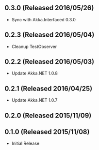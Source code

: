 ## 0.3.0 (Released 2016/05/26)

* Sync with Akka.Interfaced 0.3.0

## 0.2.3 (Released 2016/05/04)

* Cleanup TestObserver

## 0.2.2 (Released 2016/05/03)

* Update Akka.NET 1.0.8

## 0.2.1 (Released 2016/04/25)

* Update Akka.NET 1.0.7

## 0.2.0 (Released 2015/11/09)

## 0.1.0 (Released 2015/11/08)

* Initial Release
